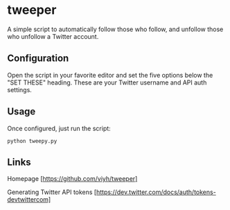 tweeper
=======

A simple script to automatically follow those who follow, and unfollow those who unfollow a Twitter account.

Configuration
-------------

Open the script in your favorite editor and set the five options below the "SET THESE" heading. These are your Twitter username and API auth settings.

Usage
-----

Once configured, just run the script:

`python tweepy.py`

Links
-----

Homepage [https://github.com/viyh/tweeper]

Generating Twitter API tokens [https://dev.twitter.com/docs/auth/tokens-devtwittercom]


